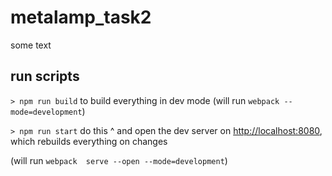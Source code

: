 # metalamp_task2

some text

## run scripts

```> npm run build``` to build everything in dev mode \(will run ```webpack --mode=development```\)

```> npm run start``` do this ^ and open the dev server on [http://localhost:8080](http://localhost:8080), which rebuilds everything on changes

\(will run ```webpack  serve --open --mode=development```\)